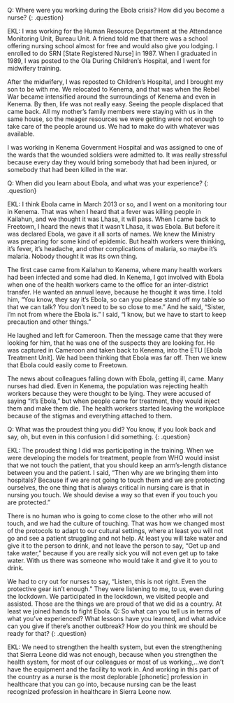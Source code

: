 Q: Where were you working during the Ebola crisis? How did you become a nurse?
{: .question}

EKL: I was working for the Human Resource Department at the Attendance Monitoring Unit, Bureau Unit. A friend told me that there was a school offering nursing school almost for free and would also give you lodging. I enrolled to do SRN [State Registered Nurse] in 1987. When I graduated in 1989, I was posted to the Ola During Children’s Hospital, and I went for midwifery training.

After the midwifery, I was reposted to Children’s Hospital, and I brought my son to be with me. We relocated to Kenema, and that was when the Rebel War became intensified around the surroundings of Kenema and even in Kenema. By then, life was not really easy. Seeing the people displaced that came back. All my mother’s family members were staying with us in the same house, so the meager resources we were getting were not enough to take care of the people around us. We had to make do with whatever was available.

I was working in Kenema Government Hospital and was assigned to one of the wards that the wounded soldiers were admitted to. It was really stressful because every day they would bring somebody that had been injured, or somebody that had been killed in the war.

Q: When did you learn about Ebola, and what was your experience?
{: .question}

EKL: I think Ebola came in March 2013 or so, and I went on a monitoring tour in Kenema. That was when I heard that a fever was killing people in Kailahun, and we thought it was Lhasa, it will pass. When I came back to Freetown, I heard the news that it wasn’t Lhasa, it was Ebola. But before it was declared Ebola, we gave it all sorts of names. We knew the Ministry was preparing for some kind of epidemic. But health workers were thinking, it’s fever, it’s headache, and other complications of malaria, so maybe it’s malaria. Nobody thought it was its own thing.

The first case came from Kailahun to Kenema, where many health workers had been infected and some had died. In Kenema, I got involved with Ebola when one of the health workers came to the office for an inter-district transfer. He wanted an annual leave, because he thought it was time. I told him, “You know, they say it’s Ebola, so can you please stand off my table so that we can talk? You don’t need to be so close to me.” And he said, “Sister, I’m not from where the Ebola is.” I said, “I know, but we have to start to keep precaution and other things.”

He laughed and left for Cameroon. Then the message came that they were looking for him, that he was one of the suspects they are looking for. He was captured in Cameroon and taken back to Kenema, into the ETU [Ebola Treatment Unit]. We had been thinking that Ebola was far off. Then we knew that Ebola could easily come to Freetown.

The news about colleagues falling down with Ebola, getting ill, came. Many nurses had died. Even in Kenema, the population was rejecting health workers because they were thought to be lying. They were accused of saying “it’s Ebola,” but when people came for treatment, they would inject them and make them die. The health workers started leaving the workplace because of the stigmas and everything attached to them.

Q: What was the proudest thing you did? You know, if you look back and say, oh, but even in this confusion I did something.
{: .question}

EKL: The proudest thing I did was participating in the training. When we were developing the models for treatment, people from WHO would insist that we not touch the patient, that you should keep an arm’s-length distance between you and the patient. I said, “Then why are we bringing them into hospitals? Because if we are not going to touch them and we are protecting ourselves, the one thing that is always critical in nursing care is that in nursing you touch. We should devise a way so that even if you touch you are protected.”

There is no human who is going to come close to the other who will not touch, and we had the culture of touching. That was how we changed most of the protocols to adapt to our cultural settings, where at least you will not go and see a patient struggling and not help. At least you will take water and give it to the person to drink, and not leave the person to say, “Get up and take water,” because if you are really sick you will not even get up to take water.  With us there was someone who would take it and give it to you to drink.

We had to cry out for nurses to say, “Listen, this is not right. Even the protective gear isn’t enough.” They were listening to me, to us, even during the lockdown. We participated in the lockdown, we visited people and assisted. Those are the things we are proud of that we did as a country. At least we joined hands to fight Ebola.
Q: So what can you tell us in terms of what you’ve experienced? What lessons have you learned, and what advice can you give if there’s another outbreak? How do you think we should be ready for that?
{: .question}

EKL: We need to strengthen the health system, but even the strengthening that Sierra Leone did was not enough, because when you strengthen the health system, for most of our colleagues or most of us working,…we don’t have the equipment and the facility to work in. And working in this part of the country as a nurse is the most deplorable [phonetic] profession in healthcare that you can go into, because nursing can be the least recognized profession in healthcare in Sierra Leone now.
